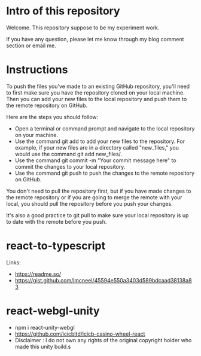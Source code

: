 # Intro of this repository

Welcome. This repository suppose to be my experiment work.

If you have any question, please let me know through my blog comment section or email me.

# Instructions
To push the files you've made to an existing GitHub repository, you'll need to first make sure you have the repository cloned on your local machine. Then you can add your new files to the local repository and push them to the remote repository on GitHub.

Here are the steps you should follow:

- Open a terminal or command prompt and navigate to the local repository on your machine.
- Use the command git add to add your new files to the repository. For example, if your new files are in a directory called "new_files," you would use the command git add new_files/.
- Use the command git commit -m "Your commit message here" to commit the changes to your local repository.
- Use the command git push to push the changes to the remote repository on GitHub.

You don't need to pull the repository first, but if you have made changes to the remote repository or if you are going to merge the remote with your local, you should pull the repository before you push your changes.

It's also a good practice to git pull to make sure your local repository is up to date with the remote before you push.
# react-to-typescript
Links:
- https://readme.so/
- https://gist.github.com/lmcneel/45594e550a3403d589bdcaad38138a83

# react-webgl-unity
- npm i react-unity-webgl
- https://github.com/icicbltd/icicb-casino-wheel-react
- Disclaimer : I do not own any rights of the original copyright holder who made this unity build.s

